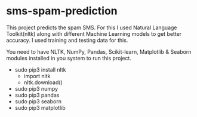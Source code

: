 # sms-spam-prediction
This project predicts the spam SMS. For this I used Natural Language Toolkit(nltk) along with different Machine Learning models to get better accuracy. I used training and testing data for this.


You need to have NLTK, NumPy, Pandas, Scikit-learn, Matplotlib & Seaborn modules installed in you system to run this project.
- sudo pip3 install nltk
  - import nltk
  - nltk.download()
- sudo pip3 numpy
- sudo pip3 pandas
- sudo pip3 seaborn
- sudo pip3 matplotlib
